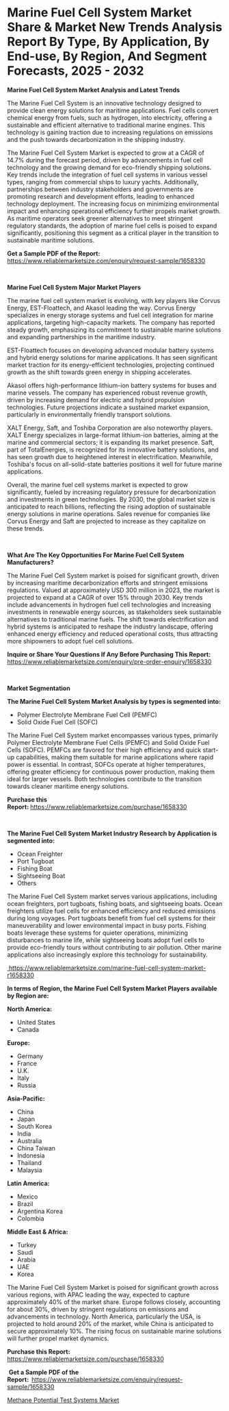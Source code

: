 <p><h1>Marine Fuel Cell System Market Share & Market New Trends Analysis Report By Type, By Application, By End-use, By Region, And Segment Forecasts, 2025 - 2032</h1></p><p><strong>Marine Fuel Cell System Market Analysis and Latest Trends</strong></p>
<p><p>The Marine Fuel Cell System is an innovative technology designed to provide clean energy solutions for maritime applications. Fuel cells convert chemical energy from fuels, such as hydrogen, into electricity, offering a sustainable and efficient alternative to traditional marine engines. This technology is gaining traction due to increasing regulations on emissions and the push towards decarbonization in the shipping industry.</p><p>The Marine Fuel Cell System Market is expected to grow at a CAGR of 14.7% during the forecast period, driven by advancements in fuel cell technology and the growing demand for eco-friendly shipping solutions. Key trends include the integration of fuel cell systems in various vessel types, ranging from commercial ships to luxury yachts. Additionally, partnerships between industry stakeholders and governments are promoting research and development efforts, leading to enhanced technology deployment. The increasing focus on minimizing environmental impact and enhancing operational efficiency further propels market growth. As maritime operators seek greener alternatives to meet stringent regulatory standards, the adoption of marine fuel cells is poised to expand significantly, positioning this segment as a critical player in the transition to sustainable maritime solutions.</p></p>
<p><strong>Get a Sample PDF of the Report:&nbsp;</strong> <a href="https://www.reliablemarketsize.com/enquiry/request-sample/1658330?utm_campaign=2754&utm_medium=2&utm_source=Github&utm_content=ia&utm_term=23032025&utm_id=marine-fuel-cell-system">https://www.reliablemarketsize.com/enquiry/request-sample/1658330</a></p>
<p>&nbsp;</p>
<p><strong>Marine Fuel Cell System Major Market Players</strong></p>
<p><p>The marine fuel cell system market is evolving, with key players like Corvus Energy, EST-Floattech, and Akasol leading the way. Corvus Energy specializes in energy storage systems and fuel cell integration for marine applications, targeting high-capacity markets. The company has reported steady growth, emphasizing its commitment to sustainable marine solutions and expanding partnerships in the maritime industry.</p><p>EST-Floattech focuses on developing advanced modular battery systems and hybrid energy solutions for marine applications. It has seen significant market traction for its energy-efficient technologies, projecting continued growth as the shift towards green energy in shipping accelerates. </p><p>Akasol offers high-performance lithium-ion battery systems for buses and marine vessels. The company has experienced robust revenue growth, driven by increasing demand for electric and hybrid propulsion technologies. Future projections indicate a sustained market expansion, particularly in environmentally friendly transport solutions.</p><p>XALT Energy, Saft, and Toshiba Corporation are also noteworthy players. XALT Energy specializes in large-format lithium-ion batteries, aiming at the marine and commercial sectors; it is expanding its market presence. Saft, part of TotalEnergies, is recognized for its innovative battery solutions, and has seen growth due to heightened interest in electrification. Meanwhile, Toshiba's focus on all-solid-state batteries positions it well for future marine applications.</p><p>Overall, the marine fuel cell systems market is expected to grow significantly, fueled by increasing regulatory pressure for decarbonization and investments in green technologies. By 2030, the global market size is anticipated to reach billions, reflecting the rising adoption of sustainable energy solutions in marine operations. Sales revenue for companies like Corvus Energy and Saft are projected to increase as they capitalize on these trends.</p></p>
<p>&nbsp;</p>
<p><strong>What Are The Key Opportunities For Marine Fuel Cell System Manufacturers?</strong></p>
<p><p>The Marine Fuel Cell System market is poised for significant growth, driven by increasing maritime decarbonization efforts and stringent emissions regulations. Valued at approximately USD 300 million in 2023, the market is projected to expand at a CAGR of over 15% through 2030. Key trends include advancements in hydrogen fuel cell technologies and increasing investments in renewable energy sources, as stakeholders seek sustainable alternatives to traditional marine fuels. The shift towards electrification and hybrid systems is anticipated to reshape the industry landscape, offering enhanced energy efficiency and reduced operational costs, thus attracting more shipowners to adopt fuel cell solutions.</p></p>
<p><strong>Inquire or Share Your Questions If Any Before Purchasing This Report:</strong> <a href="https://www.reliablemarketsize.com/enquiry/pre-order-enquiry/1658330?utm_campaign=2754&utm_medium=2&utm_source=Github&utm_content=ia&utm_term=23032025&utm_id=marine-fuel-cell-system">https://www.reliablemarketsize.com/enquiry/pre-order-enquiry/1658330</a></p>
<p>&nbsp;</p>
<p><strong>Market Segmentation</strong></p>
<p><strong>The Marine Fuel Cell System Market Analysis by types is segmented into:</strong></p>
<p><ul><li>Polymer Electrolyte Membrane Fuel Cell (PEMFC)</li><li>Solid Oxide Fuel Cell (SOFC)</li></ul></p>
<p><p>The Marine Fuel Cell System market encompasses various types, primarily Polymer Electrolyte Membrane Fuel Cells (PEMFC) and Solid Oxide Fuel Cells (SOFC). PEMFCs are favored for their high efficiency and quick start-up capabilities, making them suitable for marine applications where rapid power is essential. In contrast, SOFCs operate at higher temperatures, offering greater efficiency for continuous power production, making them ideal for larger vessels. Both technologies contribute to the transition towards cleaner maritime energy solutions.</p></p>
<p><strong>Purchase this Report:&nbsp;</strong><a href="https://www.reliablemarketsize.com/purchase/1658330?utm_campaign=2754&utm_medium=2&utm_source=Github&utm_content=ia&utm_term=23032025&utm_id=marine-fuel-cell-system">https://www.reliablemarketsize.com/purchase/1658330</a></p>
<p>&nbsp;</p>
<p><strong>The Marine Fuel Cell System Market Industry Research by Application is segmented into:</strong></p>
<p><ul><li>Ocean Freighter</li><li>Port Tugboat</li><li>Fishing Boat</li><li>Sightseeing Boat</li><li>Others</li></ul></p>
<p><p>The Marine Fuel Cell System market serves various applications, including ocean freighters, port tugboats, fishing boats, and sightseeing boats. Ocean freighters utilize fuel cells for enhanced efficiency and reduced emissions during long voyages. Port tugboats benefit from fuel cell systems for their maneuverability and lower environmental impact in busy ports. Fishing boats leverage these systems for quieter operations, minimizing disturbances to marine life, while sightseeing boats adopt fuel cells to provide eco-friendly tours without contributing to air pollution. Other marine applications also increasingly explore this technology for sustainability.</p></p>
<p><a href="https://www.reliablemarketsize.com/marine-fuel-cell-system-market-r1658330?utm_campaign=2754&utm_medium=2&utm_source=Github&utm_content=ia&utm_term=23032025&utm_id=marine-fuel-cell-system">&nbsp;https://www.reliablemarketsize.com/marine-fuel-cell-system-market-r1658330</a></p>
<p><strong>In terms of Region, the Marine Fuel Cell System Market Players available by Region are:</strong></p>
<p>
    <p> <strong> North America: </strong>
        <ul>
            <li>United States</li>
            <li>Canada</li>
        </ul>
        </p> 
    <p> <strong> Europe: </strong>
        <ul>
            <li>Germany</li>
            <li>France</li>
            <li>U.K.</li>
            <li>Italy</li>
            <li>Russia</li>
        </ul>
        </p> 
    <p> <strong> Asia-Pacific: </strong>
        <ul>
            <li>China</li>
            <li>Japan</li>
            <li>South Korea</li>
            <li>India</li>
            <li>Australia</li>
            <li>China Taiwan</li>
            <li>Indonesia</li>
            <li>Thailand</li>
            <li>Malaysia</li>
        </ul>
        </p> 
    <p> <strong> Latin America: </strong>
        <ul>
            <li>Mexico</li>
            <li>Brazil</li>
            <li>Argentina Korea</li>
            <li>Colombia</li>
        </ul>
        </p> 
    <p> <strong> Middle East & Africa: </strong>
        <ul>
            <li>Turkey</li>
            <li>Saudi</li>
            <li>Arabia</li>
            <li>UAE</li>
            <li>Korea</li>
        </ul>
    </p>
    </p>
<p><p>The Marine Fuel Cell System Market is poised for significant growth across various regions, with APAC leading the way, expected to capture approximately 40% of the market share. Europe follows closely, accounting for about 30%, driven by stringent regulations on emissions and advancements in technology. North America, particularly the USA, is projected to hold around 20% of the market, while China is anticipated to secure approximately 10%. The rising focus on sustainable marine solutions will further propel market dynamics.</p></p>
<p><strong>Purchase this Report: </strong><a href="https://www.reliablemarketsize.com/purchase/1658330?utm_campaign=2754&utm_medium=2&utm_source=Github&utm_content=ia&utm_term=23032025&utm_id=marine-fuel-cell-system">https://www.reliablemarketsize.com/purchase/1658330</a></p>
<p>&nbsp;<strong>Get a Sample PDF of the Report:&nbsp;&nbsp;</strong><a href="https://www.reliablemarketsize.com/enquiry/request-sample/1658330?utm_campaign=2754&utm_medium=2&utm_source=Github&utm_content=ia&utm_term=23032025&utm_id=marine-fuel-cell-system">https://www.reliablemarketsize.com/enquiry/request-sample/1658330</a></p>
<p><strong></strong></p>
<p><p><a href="https://github.com/viipposahko25/Market-Research-Report-List-1/blob/main/methane-potential-test-systems-market.md?utm_campaign=2754&utm_medium=2&utm_source=Github&utm_content=ia&utm_term=23032025&utm_id=marine-fuel-cell-system">Methane Potential Test Systems Market</a></p></p>